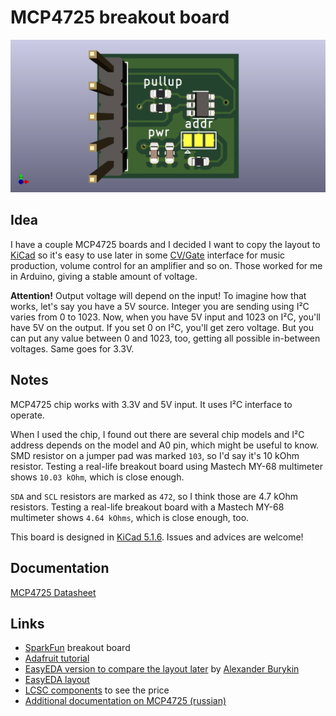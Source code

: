 # MCP4725 breakout board

![MCP4725 breakout board image](/MCP4725_breakout/img/MCP4725_breakout.png?raw=true)

## Idea

I have a couple MCP4725 boards and I decided I want to copy the layout to [KiCad](https://kicad-pcb.org/) so it's easy to use later in some [CV/Gate](https://en.wikipedia.org/wiki/CV/gate) interface for music production, volume control for an amplifier and so on. Those worked for me in Arduino, giving a stable amount of voltage.

**Attention!** Output voltage will depend on the input! To imagine how that works, let's say you have a 5V source. Integer you are sending using I²C varies from 0 to 1023. Now, when you have 5V input and 1023 on I²C, you'll have 5V on the output. If you set 0 on I²C, you'll get zero voltage. But you can put any value between 0 and 1023, too, getting all possible in-between voltages. Same goes for 3.3V.

## Notes

MCP4725 chip works with 3.3V and 5V input. It uses I²C interface to operate.

When I used the chip, I found out there are several chip models and I²C address depends on the model and A0 pin, which might be useful to know. SMD resistor on a jumper pad was marked `103`, so I'd say it's 10 kOhm resistor. Testing a real-life breakout board using Mastech MY-68 multimeter shows `10.03 kOhm`, which is close enough.

`SDA` and `SCL` resistors are marked as `472`, so I think those are 4.7 kOhm resistors. Testing a real-life breakout board with a Mastech MY-68 multimeter shows `4.64 kOhms`, which is close enough, too.

This board is designed in [KiCad 5.1.6](https://kicad-pcb.org/). Issues and advices are welcome!

## Documentation

[MCP4725 Datasheet](http://ww1.microchip.com/downloads/en/DeviceDoc/22039d.pdf)

## Links

* [SparkFun](https://www.sparkfun.com/products/12918) breakout board
* [Adafruit tutorial](https://learn.adafruit.com/mcp4725-12-bit-dac-tutorial?view=all)
* [EasyEDA version to compare the layout later](https://easyeda.com/alexander.burykin/I2C_DAC_Breakout_MCP4725_Open_hardware-91xPJ1jBu) by [Alexander Burykin](alexander.burykin)
* [EasyEDA layout](https://easyeda.com/editor#id=e36a5e46d0c54cee9079e0bdedf030fe)
* [LCSC components](https://lcsc.com/search?q=MCP4725) to see the price
* [Additional documentation on MCP4725 (russian)](https://micro-pi.ru/mcp4725-%D1%86%D0%B8%D1%84%D1%80%D0%BE-%D0%B0%D0%BD%D0%B0%D0%BB%D0%BE%D0%B3%D0%BE%D0%B2%D1%8B%D0%B9-%D0%BF%D1%80%D0%B5%D0%BE%D0%B1%D1%80%D0%B0%D0%B7%D0%BE%D0%B2%D0%B0%D1%82%D0%B5%D0%BB%D1%8C/)
